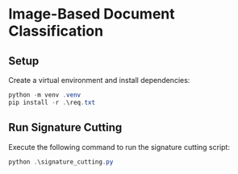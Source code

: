 

# Image-Based Document Classification

## Setup

Create a virtual environment and install dependencies:

```powershell
python -m venv .venv
pip install -r .\req.txt
```

## Run Signature Cutting

Execute the following command to run the signature cutting script:

```powershell
python .\signature_cutting.py
```